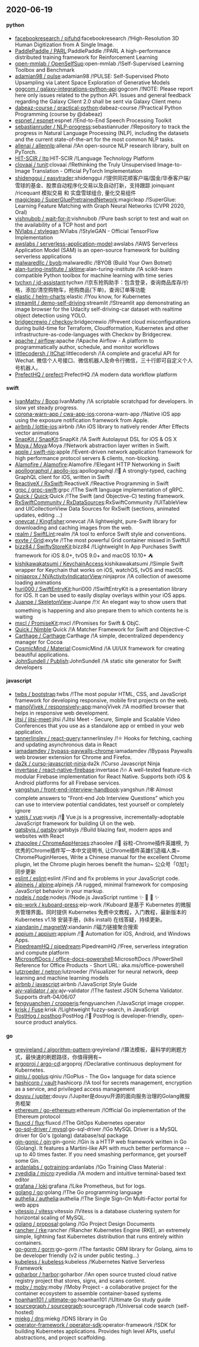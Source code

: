 ## 2020-06-19

#### python
* [facebookresearch / pifuhd](https://github.com/facebookresearch/pifuhd):facebookresearch /!High-Resolution 3D Human Digitization from A Single Image.
* [PaddlePaddle / PARL](https://github.com/PaddlePaddle/PARL):PaddlePaddle /!PARL A high-performance distributed training framework for Reinforcement Learning
* [open-mmlab / OpenSelfSup](https://github.com/open-mmlab/OpenSelfSup):open-mmlab /!Self-Supervised Learning Toolbox and Benchmark
* [adamian98 / pulse](https://github.com/adamian98/pulse):adamian98 /!PULSE: Self-Supervised Photo Upsampling via Latent Space Exploration of Generative Models
* [gogcom / galaxy-integrations-python-api](https://github.com/gogcom/galaxy-integrations-python-api):gogcom /!NOTE: Please report here only issues related to the python API. Issues and general feedback regarding the Galaxy Client 2.0 shall be sent via Galaxy Client menu
* [dabeaz-course / practical-python](https://github.com/dabeaz-course/practical-python):dabeaz-course /!Practical Python Programming (course by @dabeaz)
* [espnet / espnet](https://github.com/espnet/espnet):espnet /!End-to-End Speech Processing Toolkit
* [sebastianruder / NLP-progress](https://github.com/sebastianruder/NLP-progress):sebastianruder /!Repository to track the progress in Natural Language Processing (NLP), including the datasets and the current state-of-the-art for the most common NLP tasks.
* [allenai / allennlp](https://github.com/allenai/allennlp):allenai /!An open-source NLP research library, built on PyTorch.
* [HIT-SCIR / ltp](https://github.com/HIT-SCIR/ltp):HIT-SCIR /!Language Technology Platform
* [clovaai / tunit](https://github.com/clovaai/tunit):clovaai /!Rethinking the Truly Unsupervised Image-to-Image Translation - Official PyTorch Implementation
* [shidenggui / easytrader](https://github.com/shidenggui/easytrader):shidenggui /!提供同花顺客户端/国金/华泰客户端/雪球的基金、股票自动程序化交易以及自动打新，支持跟踪 joinquant /ricequant 模拟交易 和 实盘雪球组合, 量化交易组件
* [magicleap / SuperGluePretrainedNetwork](https://github.com/magicleap/SuperGluePretrainedNetwork):magicleap /!SuperGlue: Learning Feature Matching with Graph Neural Networks (CVPR 2020, Oral)
* [vishnubob / wait-for-it](https://github.com/vishnubob/wait-for-it):vishnubob /!Pure bash script to test and wait on the availability of a TCP host and port
* [NVlabs / stylegan](https://github.com/NVlabs/stylegan):NVlabs /!StyleGAN - Official TensorFlow Implementation
* [awslabs / serverless-application-model](https://github.com/awslabs/serverless-application-model):awslabs /!AWS Serverless Application Model (SAM) is an open-source framework for building serverless applications
* [malwaredllc / byob](https://github.com/malwaredllc/byob):malwaredllc /!BYOB (Build Your Own Botnet)
* [alan-turing-institute / sktime](https://github.com/alan-turing-institute/sktime):alan-turing-institute /!A scikit-learn compatible Python toolbox for machine learning with time series
* [tychxn / jd-assistant](https://github.com/tychxn/jd-assistant):tychxn /!京东抢购助手：包含登录，查询商品库存/价格，添加/清空购物车，抢购商品(下单)，查询订单等功能
* [elastic / helm-charts](https://github.com/elastic/helm-charts):elastic /!You know, for Kubernetes
* [streamlit / demo-self-driving](https://github.com/streamlit/demo-self-driving):streamlit /!Streamlit app demonstrating an image browser for the Udacity self-driving-car dataset with realtime object detection using YOLO.
* [bridgecrewio / checkov](https://github.com/bridgecrewio/checkov):bridgecrewio /!Prevent cloud misconfigurations during build-time for Terraform, Cloudformation, Kubernetes and other infrastructure-as-code-languages with Checkov by Bridgecrew.
* [apache / airflow](https://github.com/apache/airflow):apache /!Apache Airflow - A platform to programmatically author, schedule, and monitor workflows
* [littlecodersh / ItChat](https://github.com/littlecodersh/ItChat):littlecodersh /!A complete and graceful API for Wechat. 微信个人号接口、微信机器人及命令行微信，三十行即可自定义个人号机器人。
* [PrefectHQ / prefect](https://github.com/PrefectHQ/prefect):PrefectHQ /!A modern data workflow platform

#### swift
* [IvanMathy / Boop](https://github.com/IvanMathy/Boop):IvanMathy /!A scriptable scratchpad for developers. In slow yet steady progress.
* [corona-warn-app / cwa-app-ios](https://github.com/corona-warn-app/cwa-app-ios):corona-warn-app /!Native iOS app using the exposure notification framework from Apple.
* [airbnb / lottie-ios](https://github.com/airbnb/lottie-ios):airbnb /!An iOS library to natively render After Effects vector animations
* [SnapKit / SnapKit](https://github.com/SnapKit/SnapKit):SnapKit /!A Swift Autolayout DSL for iOS & OS X
* [Moya / Moya](https://github.com/Moya/Moya):Moya /!Network abstraction layer written in Swift.
* [apple / swift-nio](https://github.com/apple/swift-nio):apple /!Event-driven network application framework for high performance protocol servers & clients, non-blocking.
* [Alamofire / Alamofire](https://github.com/Alamofire/Alamofire):Alamofire /!Elegant HTTP Networking in Swift
* [apollographql / apollo-ios](https://github.com/apollographql/apollo-ios):apollographql /!📱
A strongly-typed, caching GraphQL client for iOS, written in Swift
* [ReactiveX / RxSwift](https://github.com/ReactiveX/RxSwift):ReactiveX /!Reactive Programming in Swift
* [grpc / grpc-swift](https://github.com/grpc/grpc-swift):grpc /!The Swift language implementation of gRPC.
* [Quick / Quick](https://github.com/Quick/Quick):Quick /!The Swift (and Objective-C) testing framework.
* [RxSwiftCommunity / RxDataSources](https://github.com/RxSwiftCommunity/RxDataSources):RxSwiftCommunity /!UITableView and UICollectionView Data Sources for RxSwift (sections, animated updates, editing ...)
* [onevcat / Kingfisher](https://github.com/onevcat/Kingfisher):onevcat /!A lightweight, pure-Swift library for downloading and caching images from the web.
* [realm / SwiftLint](https://github.com/realm/SwiftLint):realm /!A tool to enforce Swift style and conventions.
* [exyte / Grid](https://github.com/exyte/Grid):exyte /!The most powerful Grid container missed in SwiftUI
* [bizz84 / SwiftyStoreKit](https://github.com/bizz84/SwiftyStoreKit):bizz84 /!Lightweight In App Purchases Swift framework for iOS 8.0+, tvOS 9.0+ and macOS 10.10+
⛺
* [kishikawakatsumi / KeychainAccess](https://github.com/kishikawakatsumi/KeychainAccess):kishikawakatsumi /!Simple Swift wrapper for Keychain that works on iOS, watchOS, tvOS and macOS.
* [ninjaprox / NVActivityIndicatorView](https://github.com/ninjaprox/NVActivityIndicatorView):ninjaprox /!A collection of awesome loading animations
* [huri000 / SwiftEntryKit](https://github.com/huri000/SwiftEntryKit):huri000 /!SwiftEntryKit is a presentation library for iOS. It can be used to easily display overlays within your iOS apps.
* [Juanpe / SkeletonView](https://github.com/Juanpe/SkeletonView):Juanpe /!☠️
An elegant way to show users that something is happening and also prepare them to which contents he is waiting
* [mxcl / PromiseKit](https://github.com/mxcl/PromiseKit):mxcl /!Promises for Swift & ObjC.
* [Quick / Nimble](https://github.com/Quick/Nimble):Quick /!A Matcher Framework for Swift and Objective-C
* [Carthage / Carthage](https://github.com/Carthage/Carthage):Carthage /!A simple, decentralized dependency manager for Cocoa
* [CosmicMind / Material](https://github.com/CosmicMind/Material):CosmicMind /!A UI/UX framework for creating beautiful applications.
* [JohnSundell / Publish](https://github.com/JohnSundell/Publish):JohnSundell /!A static site generator for Swift developers

#### javascript
* [twbs / bootstrap](https://github.com/twbs/bootstrap):twbs /!The most popular HTML, CSS, and JavaScript framework for developing responsive, mobile first projects on the web.
* [manojVivek / responsively-app](https://github.com/manojVivek/responsively-app):manojVivek /!A modified browser that helps in responsive web development.
* [jitsi / jitsi-meet](https://github.com/jitsi/jitsi-meet):jitsi /!Jitsi Meet - Secure, Simple and Scalable Video Conferences that you use as a standalone app or embed in your web application.
* [tannerlinsley / react-query](https://github.com/tannerlinsley/react-query):tannerlinsley /!⚛️
Hooks for fetching, caching and updating asynchronous data in React
* [iamadamdev / bypass-paywalls-chrome](https://github.com/iamadamdev/bypass-paywalls-chrome):iamadamdev /!Bypass Paywalls web browser extension for Chrome and Firefox.
* [da2k / curso-javascript-ninja](https://github.com/da2k/curso-javascript-ninja):da2k /!Curso Javascript Ninja
* [invertase / react-native-firebase](https://github.com/invertase/react-native-firebase):invertase /!🔥
A well-tested feature-rich modular Firebase implementation for React Native. Supports both iOS & Android platforms for all Firebase services.
* [yangshun / front-end-interview-handbook](https://github.com/yangshun/front-end-interview-handbook):yangshun /!🕸
Almost complete answers to "Front-end Job Interview Questions" which you can use to interview potential candidates, test yourself or completely ignore
* [vuejs / vue](https://github.com/vuejs/vue):vuejs /!🖖
Vue.js is a progressive, incrementally-adoptable JavaScript framework for building UI on the web.
* [gatsbyjs / gatsby](https://github.com/gatsbyjs/gatsby):gatsbyjs /!Build blazing fast, modern apps and websites with React
* [zhaoolee / ChromeAppHeroes](https://github.com/zhaoolee/ChromeAppHeroes):zhaoolee /!🌈
谷粒-Chrome插件英雄榜, 为优秀的Chrome插件写一本中文说明书, 让Chrome插件英雄们造福人类~ ChromePluginHeroes, Write a Chinese manual for the excellent Chrome plugin, let the Chrome plugin heroes benefit the human~ 公众号「0加1」同步更新
* [eslint / eslint](https://github.com/eslint/eslint):eslint /!Find and fix problems in your JavaScript code.
* [alpinejs / alpine](https://github.com/alpinejs/alpine):alpinejs /!A rugged, minimal framework for composing JavaScript behavior in your markup.
* [nodejs / node](https://github.com/nodejs/node):nodejs /!Node.js JavaScript runtime
✨
🐢
🚀
✨
* [eip-work / kuboard-press](https://github.com/eip-work/kuboard-press):eip-work /!Kuboard 是基于 Kubernetes 的微服务管理界面。同时提供 Kubernetes 免费中文教程，入门教程，最新版本的 Kubernetes v1.18 安装手册，(k8s install) 在线答疑，持续更新。
* [xiandanin / magnetW](https://github.com/xiandanin/magnetW):xiandanin /!磁力链接聚合搜索
* [appium / appium](https://github.com/appium/appium):appium /!📱
Automation for iOS, Android, and Windows Apps.
* [PipedreamHQ / pipedream](https://github.com/PipedreamHQ/pipedream):PipedreamHQ /!Free, serverless integration and compute platform
* [MicrosoftDocs / office-docs-powershell](https://github.com/MicrosoftDocs/office-docs-powershell):MicrosoftDocs /!PowerShell Reference for Office Products - Short URL: aka.ms/office-powershell
* [lutzroeder / netron](https://github.com/lutzroeder/netron):lutzroeder /!Visualizer for neural network, deep learning and machine learning models
* [airbnb / javascript](https://github.com/airbnb/javascript):airbnb /!JavaScript Style Guide
* [ajv-validator / ajv](https://github.com/ajv-validator/ajv):ajv-validator /!The fastest JSON Schema Validator. Supports draft-04/06/07
* [fengyuanchen / cropperjs](https://github.com/fengyuanchen/cropperjs):fengyuanchen /!JavaScript image cropper.
* [krisk / Fuse](https://github.com/krisk/Fuse):krisk /!Lightweight fuzzy-search, in JavaScript
* [PostHog / posthog](https://github.com/PostHog/posthog):PostHog /!🦔
PostHog is developer-friendly, open-source product analytics.

#### go
* [greyireland / algorithm-pattern](https://github.com/greyireland/algorithm-pattern):greyireland /!算法模板，最科学的刷题方式，最快速的刷题路径，你值得拥有~
* [argoproj / argo-cd](https://github.com/argoproj/argo-cd):argoproj /!Declarative continuous deployment for Kubernetes.
* [qiniu / goplus](https://github.com/qiniu/goplus):qiniu /!GoPlus - The Go+ language for data science
* [hashicorp / vault](https://github.com/hashicorp/vault):hashicorp /!A tool for secrets management, encryption as a service, and privileged access management
* [douyu / jupiter](https://github.com/douyu/jupiter):douyu /!Jupiter是douyu开源的面向服务治理的Golang微服务框架
* [ethereum / go-ethereum](https://github.com/ethereum/go-ethereum):ethereum /!Official Go implementation of the Ethereum protocol
* [fluxcd / flux](https://github.com/fluxcd/flux):fluxcd /!The GitOps Kubernetes operator
* [go-sql-driver / mysql](https://github.com/go-sql-driver/mysql):go-sql-driver /!Go MySQL Driver is a MySQL driver for Go's (golang) database/sql package
* [gin-gonic / gin](https://github.com/gin-gonic/gin):gin-gonic /!Gin is a HTTP web framework written in Go (Golang). It features a Martini-like API with much better performance -- up to 40 times faster. If you need smashing performance, get yourself some Gin.
* [ardanlabs / gotraining](https://github.com/ardanlabs/gotraining):ardanlabs /!Go Training Class Material :
* [zyedidia / micro](https://github.com/zyedidia/micro):zyedidia /!A modern and intuitive terminal-based text editor
* [grafana / loki](https://github.com/grafana/loki):grafana /!Like Prometheus, but for logs.
* [golang / go](https://github.com/golang/go):golang /!The Go programming language
* [authelia / authelia](https://github.com/authelia/authelia):authelia /!The Single Sign-On Multi-Factor portal for web apps
* [vitessio / vitess](https://github.com/vitessio/vitess):vitessio /!Vitess is a database clustering system for horizontal scaling of MySQL.
* [golang / proposal](https://github.com/golang/proposal):golang /!Go Project Design Documents
* [rancher / rke](https://github.com/rancher/rke):rancher /!Rancher Kubernetes Engine (RKE), an extremely simple, lightning fast Kubernetes distribution that runs entirely within containers.
* [go-gorm / gorm](https://github.com/go-gorm/gorm):go-gorm /!The fantastic ORM library for Golang, aims to be developer friendly (v2 is under public testing...)
* [kubeless / kubeless](https://github.com/kubeless/kubeless):kubeless /!Kubernetes Native Serverless Framework
* [goharbor / harbor](https://github.com/goharbor/harbor):goharbor /!An open source trusted cloud native registry project that stores, signs, and scans content.
* [moby / moby](https://github.com/moby/moby):moby /!Moby Project - a collaborative project for the container ecosystem to assemble container-based systems
* [hoanhan101 / ultimate-go](https://github.com/hoanhan101/ultimate-go):hoanhan101 /!Ultimate Go study guide
* [sourcegraph / sourcegraph](https://github.com/sourcegraph/sourcegraph):sourcegraph /!Universal code search (self-hosted)
* [miekg / dns](https://github.com/miekg/dns):miekg /!DNS library in Go
* [operator-framework / operator-sdk](https://github.com/operator-framework/operator-sdk):operator-framework /!SDK for building Kubernetes applications. Provides high level APIs, useful abstractions, and project scaffolding.
